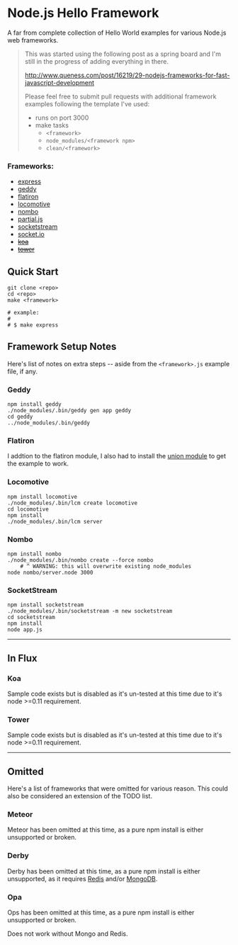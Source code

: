 # Node.js Hello Framework

A far from complete collection of Hello World examples for various Node.js web frameworks.

> This was started using the following post as a spring board and I'm still in the progress of adding everything in there.
>
> http://www.queness.com/post/16219/29-nodejs-frameworks-for-fast-javascript-development
>
> Please feel free to submit pull requests with additional framework examples following the template I've used:
>
> * runs on port 3000
> * make tasks
>   * `<framework>`
>   * `node_modules/<framework npm>`
>   * `clean/<framework>`

### Frameworks:

* [express]
* [geddy]
* [flatiron]
* [locomotive]
* [nombo]
* [partial.js]
* [socketstream]
* [socket.io]
* ~~[koa]~~
* ~~[tower]~~

## Quick Start

    git clone <repo>
    cd <repo>
    make <framework>

    # example:
    #
    # $ make express

## Framework Setup Notes

Here's list of notes on extra steps -- aside from the `<framework>.js` example file, if any.

### Geddy

    npm install geddy
    ./node_modules/.bin/geddy gen app geddy
    cd geddy
    ../node_modules/.bin/geddy

### Flatiron

I addtion to the flatiron module, I also had to install the [union module] to get the example to work.

### Locomotive

    npm install locomotive
    ./node_modules/.bin/lcm create locomotive
    cd locomotive
    npm install
    ./node_modules/.bin/lcm server

### Nombo

    npm install nombo
    ./node_modules/.bin/nombo create --force nombo
        # ^ WARNING: this will overwrite existing node_modules
    node nombo/server.node 3000

### SocketStream

    npm install socketstream
    ./node_modules/.bin/socketstream -m new socketstream
    cd socketstream
    npm install
    node app.js

----

## In Flux

### Koa

Sample code exists but is disabled as it's un-tested at this time due to it's node >=0.11 requirement.

### Tower

Sample code exists but is disabled as it's un-tested at this time due to it's node >=0.11 requirement.

----

## Omitted

Here's a list of frameworks that were omitted for various reason. This could also be considered an extension of the TODO list.

### Meteor

Meteor has been omitted at this time, as a pure npm install is either unsupported or broken.

### Derby

Derby has been omitted at this time, as a pure npm install is either unsupported, as it requires [Redis] and/or [MongoDB].

### Opa

Ops has been omitted at this time, as a pure npm install is either unsupported or broken.

Does not work without Mongo and Redis.


[express]: http://expressjs.com/
[geddy]: http://geddyjs.org/
[flatiron]: http://flatironjs.org/
[locomotive]: http://locomotivejs.org/
[nombo]: http://nombo.io/
[partial.js]: http://www.partialjs.com/
[socketstream]: http://www.socketstream.org/
[socket.io]: http://socket.io/
[koa]: http://koajs.com/
[tower]: http://tower.github.io/

[union module]: https://www.npmjs.org/package/union
[Redis]: http://redis.io/
[MongoDB]: https://www.mongodb.org/

